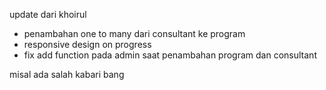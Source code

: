 update dari khoirul

- penambahan one to many dari consultant ke program
- responsive design on progress
- fix add function pada admin saat penambahan program dan consultant

misal ada salah kabari bang
